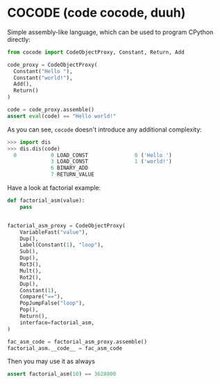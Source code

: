 # COCODE (code cocode, duuh)

Simple assembly-like language, which can be used to program CPython directly:
```python
from cocode import CodeObjectProxy, Constant, Return, Add

code_proxy = CodeObjectProxy(
  Constant("Hello "),
  Constant("world!"),
  Add(),
  Return()
)

code = code_proxy.assemble()
assert eval(code) == "Hello world!"
```

As you can see, `cocode` doesn't introduce any additional complexity:
```python
>>> import dis
>>> dis.dis(code)
  0           0 LOAD_CONST               0 ('Hello ')
              3 LOAD_CONST               1 ('world!')
              6 BINARY_ADD
              7 RETURN_VALUE
```

Have a look at factorial example:
```python
def factorial_asm(value):
    pass


factorial_asm_proxy = CodeObjectProxy(
    VariableFast("value"),
    Dup(),
    Label(Constant(1), "loop"),
    Sub(),
    Dup(),
    Rot3(),
    Mult(),
    Rot2(),
    Dup(),
    Constant(1),
    Compare("=="),
    PopJumpFalse("loop"),
    Pop(),
    Return(),
    interface=factorial_asm,
)

fac_asm_code = factorial_asm_proxy.assemble()
factorial_asm.__code__ = fac_asm_code
```
Then you may use it as always
```python
assert factorial_asm(10) == 3628800
```
